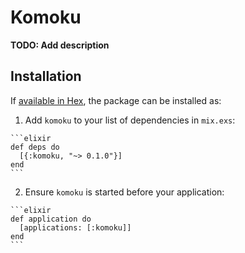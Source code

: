 # Komoku

**TODO: Add description**

## Installation

If [available in Hex](https://hex.pm/docs/publish), the package can be installed as:

  1. Add `komoku` to your list of dependencies in `mix.exs`:

    ```elixir
    def deps do
      [{:komoku, "~> 0.1.0"}]
    end
    ```

  2. Ensure `komoku` is started before your application:

    ```elixir
    def application do
      [applications: [:komoku]]
    end
    ```

